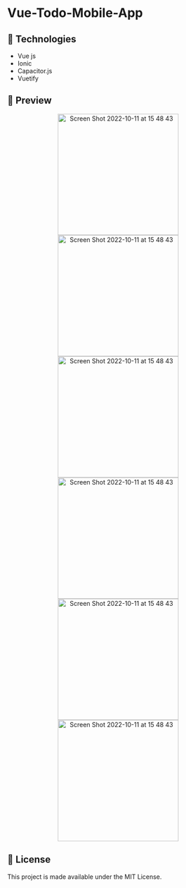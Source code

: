 # Vue-Todo-Mobile-App

## :rocket: Technologies

- Vue js
- Ionic
- Capacitor.js
- Vuetify


## :eyes: Preview

<p align='center'>  
<img width="275" alt="Screen Shot 2022-10-11 at 15 48 43" src="https://user-images.githubusercontent.com/87018360/176735465-f33f4713-9005-4e7a-92a1-101af04cf121.png">
<img width="275" alt="Screen Shot 2022-10-11 at 15 48 43" src="https://user-images.githubusercontent.com/87018360/176735485-e5461f6e-cb60-49e3-83d9-9aa1caed2321.png">
<img width="275" alt="Screen Shot 2022-10-11 at 15 48 43" src="https://user-images.githubusercontent.com/87018360/176735508-ba359803-834a-4259-afa5-6f09b5a838a0.png">
<img width="275" alt="Screen Shot 2022-10-11 at 15 48 43" src="https://user-images.githubusercontent.com/87018360/176735509-9209c30e-4a62-4463-9a41-8ed76c6e48c9.png">
<img width="275" alt="Screen Shot 2022-10-11 at 15 48 43" src="https://user-images.githubusercontent.com/87018360/176735512-47541c40-62e4-4bb7-b46d-bf6cd7a7c5c9.png">
<img width="275" alt="Screen Shot 2022-10-11 at 15 48 43" src="https://user-images.githubusercontent.com/87018360/176735515-3516048c-2074-456f-9d0e-ac0ed3e9df63.png">
</p>



## :memo: License

This project is made available under the MIT License.


